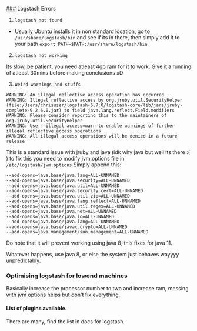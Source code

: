 [###](###) Logstash Errors

1. `logstash not found`
* Usually Ubuntu installs it in non standard location, 
  go to `/usr/share/logstash/bin` and see if its in there, then simply add it to your 
  path `export PATH=$PATH:/usr/share/logstash/bin`
  
2. `logstash not working`

Its slow, be patient, you need atleast 4gb ram for it to work. Give it a running of atleast
30mins before making conclusions xD

3. `Weird warnings and stuffs`

```
WARNING: An illegal reflective access operation has occurred
WARNING: Illegal reflective access by org.jruby.util.SecurityHelper (file:/Users/chrisuser/logstash-6.7.0/logstash-core/lib/jars/jruby-complete-9.2.6.0.jar) to field java.lang.reflect.Field.modifiers
WARNING: Please consider reporting this to the maintainers of org.jruby.util.SecurityHelper
WARNING: Use --illegal-access=warn to enable warnings of further illegal reflective access operations
WARNING: All illegal access operations will be denied in a future release
```
This is a standard issue with jruby and java (idk why java but well its there :(  )
to fix this you need to modify jvm.options file in `/etc/logstash/jvm.options` 
Simply append this: 

```
--add-opens=java.base/java.lang=ALL-UNNAMED
--add-opens=java.base/java.security=ALL-UNNAMED
--add-opens=java.base/java.util=ALL-UNNAMED
--add-opens=java.base/java.security.cert=ALL-UNNAMED
--add-opens=java.base/java.util.zip=ALL-UNNAMED
--add-opens=java.base/java.lang.reflect=ALL-UNNAMED
--add-opens=java.base/java.util.regex=ALL-UNNAMED
--add-opens=java.base/java.net=ALL-UNNAMED
--add-opens=java.base/java.io=ALL-UNNAMED
--add-opens=java.base/java.lang=ALL-UNNAMED
--add-opens=java.base/javax.crypto=ALL-UNNAMED
--add-opens=java.management/sun.management=ALL-UNNAMED
```
Do note that it will prevent working using java 8, this fixes for java 11.

Whatever happens, use java 8, or else the system just behaves wayyyy unpredictably.

### Optimising logstash for lowend machines

Basically increase the processor number to two and increase ram, messing with jvm options helps but don't fix everything. 

#### List of plugins available.
There are many, find the list in docs for logstash.
